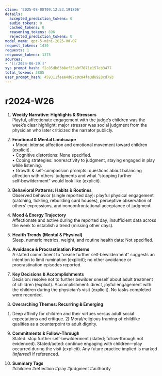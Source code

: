 ```yaml
---
ctime: '2025-08-08T09:12:53.191806'
details:
  accepted_prediction_tokens: 0
  audio_tokens: 0
  cached_tokens: 0
  reasoning_tokens: 896
  rejected_prediction_tokens: 0
model_name: gpt-5-mini-2025-08-07
request_tokens: 1430
requests: 1
response_tokens: 1375
sources:
- '[[r2024-06-29]]'
sys_prompt_hash: f2c85db63b8ef25a9f7871e157eb3477
total_tokens: 2805
user_prompt_hash: 459311feea4d82c0c04fe3d8928cd793
---
```

# r2024-W26

1. **Weekly Narrative: Highlights & Stressors**  
Playful, affectionate engagement with the judge’s children was the week’s clear highlight; major stressor was social judgment from the physician who later criticized the narrator publicly.

2. **Emotional & Mental Landscape**  
• Mood: intense affection and emotional movement toward children (explicit).  
• Cognitive distortions: None specified.  
• Coping strategies: nonreactivity to judgment, staying engaged in play while listening.  
• Growth & self‑compassion prompts: questions about balancing affection with others’ judgments and what “stopping further self‑bewilderment” would look like (explicit).

3. **Behavioral Patterns: Habits & Routines**  
Observed behavior (single reported day): playful physical engagement (catching, tickling, rebuilding card houses), perceptive observation of others’ expressions, and nonconfrontational acceptance of judgment.

4. **Mood & Energy Trajectory**  
Affectionate and active during the reported day; insufficient data across the week to establish a trend (missing other days).

5. **Health Trends (Mental & Physical)**  
Sleep, numeric metrics, weight, and routine health data: Not specified.

6. **Avoidance & Procrastination Patterns**  
A stated commitment to “cease further self‑bewilderment” suggests an intention to limit rumination (explicit); no other avoidance or procrastination episodes reported.

7. **Key Decisions & Accomplishments**  
Decision: resolve not to further bewilder oneself about adult treatment of children (explicit). Accomplishment: direct, joyful engagement with the children during the physician’s visit (explicit). No tasks completed were recorded.

8. **Overarching Themes: Recurring & Emerging**  
1) Deep affinity for children and their virtues versus adult social expectations and critique. 2) Moral/religious framing of childlike qualities as a counterpoint to adult dignity.

9. **Commitments & Follow‑Through**  
Stated: stop further self‑bewilderment (stated; follow‑through not evidenced). Stated/acted: continue engaging with children—play occurred during the visit (explicit). Any future practice implied is marked *(inferred)* if referenced.

10. **Summary Tags**  
#children #reflection #play #judgment #authority